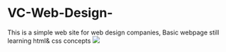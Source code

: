 # VC-Web-Design-
This is a simple web site for web design companies, Basic webpage still learning html& css concepts
![](images/filename%20website.png )
